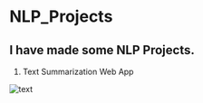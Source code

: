 # NLP_Projects
## I have made some NLP Projects.

1. Text Summarization Web App
  <img src="https://i.imgur.com/EosfZIv.gif" alt="text"/>
